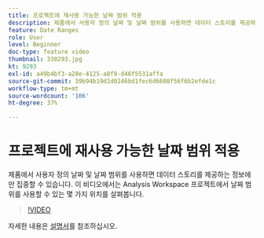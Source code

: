 ```yaml
---
title: 프로젝트에 재사용 가능한 날짜 범위 적용
description: 제품에서 사용자 정의 날짜 및 날짜 범위를 사용하면 데이터 스토리를 제공하는 정보에만 집중할 수 있습니다. 이 비디오에서는 Analysis Workspace 프로젝트에서 날짜 범위를 사용할 수 있는 몇 가지 위치를 살펴봅니다.
feature: Date Ranges
role: User
level: Beginner
doc-type: feature video
thumbnail: 338293.jpg
kt: 9293
exl-id: a49b4bf3-a28e-4125-a8f9-d46f5531affa
source-git-commit: 39b94b19d1d0246bd1fec6d6608f56f6b2efde1c
workflow-type: tm+mt
source-wordcount: '106'
ht-degree: 37%

---
```


# 프로젝트에 재사용 가능한 날짜 범위 적용

제품에서 사용자 정의 날짜 및 날짜 범위를 사용하면 데이터 스토리를 제공하는 정보에만 집중할 수 있습니다. 이 비디오에서는 Analysis Workspace 프로젝트에서 날짜 범위를 사용할 수 있는 몇 가지 위치를 살펴봅니다.

>[!VIDEO](https://video.tv.adobe.com/v/3447607/?quality=12&learn=on&captions=kor)

자세한 내용은 [설명서](https://experienceleague.adobe.com/ko/docs/analytics/analyze/analysis-workspace/components/calendar-date-ranges/calendar)를 참조하십시오.
